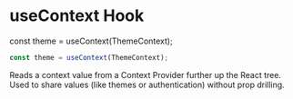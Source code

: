 # useContext Hook

const theme = useContext(ThemeContext);

```js
const theme = useContext(ThemeContext);
```

Reads a context value from a Context Provider further up the React tree. Used to share values (like themes or authentication) without prop drilling.